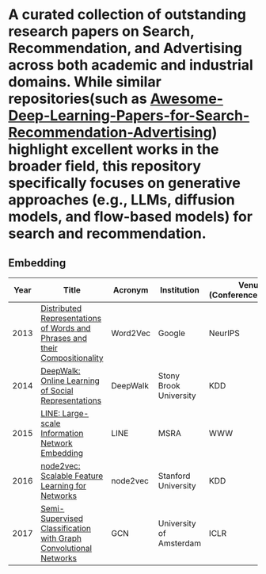 # A curated collection of outstanding research papers on Search, Recommendation, and Advertising across both academic and industrial domains. While similar repositories(such as [Awesome-Deep-Learning-Papers-for-Search-Recommendation-Advertising](https://github.com/guyulongcs/Awesome-Deep-Learning-Papers-for-Search-Recommendation-Advertising)) highlight excellent works in the broader field, this repository specifically focuses on generative approaches (e.g., LLMs, diffusion models, and flow-based models) for search and recommendation.

## Embedding
| Year | Title | Acronym | Institution | Venue (Conference/Journal) | Code | Comment |
|------|-------|---------|-------------|----------------------------|------|---------|
| 2013 | [Distributed Representations of Words and Phrases and their Compositionality](https://arxiv.org/abs/1310.4546) | Word2Vec | Google | NeurIPS | [Github](https://github.com/Andras7/word2vec-pytorch) | [The Illustrated Word2vec](https://jalammar.github.io/illustrated-word2vec/) |
| 2014 | [DeepWalk: Online Learning of Social Representations](https://arxiv.org/abs/1403.6652v2) | DeepWalk | Stony Brook University | KDD | [Github](https://github.com/loginaway/DeepWalk) | [The Illustrated DeepWalk](https://transformerswsz.github.io/2022/09/09/DeepWalk%E8%A7%A3%E8%AF%BB/) |
| 2015 | [LINE: Large-scale Information Network Embedding](https://arxiv.org/abs/1503.03578) | LINE | MSRA | WWW | [Github](https://github.com/VahidooX/LINE) | [The Illustrated LINE](https://luweikxy.gitbook.io/machine-learning-notes/advanced-knowledge/embedding/network-embedding/line-large-scale-information-network-embedding) |
| 2016 | [node2vec: Scalable Feature Learning for Networks](https://arxiv.org/abs/1607.00653) | node2vec | Stanford University | KDD | [Github](https://github.com/aditya-grover/node2vec) | [The Illustrated node2vec](https://medium.com/data-science/node2vec-explained-graphically-749e49b7eb6b) |
| 2017 | [Semi-Supervised Classification with Graph Convolutional Networks](https://arxiv.org/abs/1609.02907v4) | GCN | University of Amsterdam | ICLR | [Github](https://github.com/tkipf/gcn) | [The Illustrated GCN](https://mbernste.github.io/posts/gcn/) |